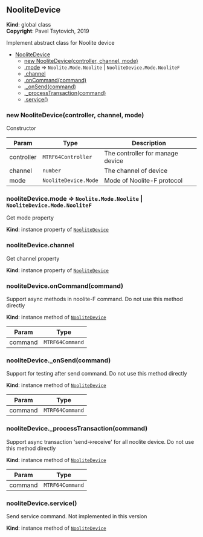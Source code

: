 <a name="NooliteDevice"></a>

## NooliteDevice
**Kind**: global class  
**Copyright**: Pavel Tsytovich, 2019

Implement abstract class for Noolite device  

* [NooliteDevice](#NooliteDevice)
    * [new NooliteDevice(controller, channel, mode)](#new_NooliteDevice_new)
    * [.mode](#NooliteDevice+mode) ⇒ <code>Noolite.Mode.Noolite</code> \| <code>NooliteDevice.Mode.NooliteF</code>
    * [.channel](#NooliteDevice+channel)
    * [.onCommand(command)](#NooliteDevice+onCommand)
    * [._onSend(command)](#NooliteDevice+_onSend)
    * [._processTransaction(command)](#NooliteDevice+_processTransaction)
    * [.service()](#NooliteDevice+service)

<a name="new_NooliteDevice_new"></a>

### new NooliteDevice(controller, channel, mode)
Constructor


| Param | Type | Description |
| --- | --- | --- |
| controller | <code>MTRF64Controller</code> | The controller for manage device |
| channel | <code>number</code> | The channel of device |
| mode | <code>NooliteDevice.Mode</code> | Mode of Noolite-F protocol |

<a name="NooliteDevice+mode"></a>

### nooliteDevice.mode ⇒ <code>Noolite.Mode.Noolite</code> \| <code>NooliteDevice.Mode.NooliteF</code>
Get mode property

**Kind**: instance property of [<code>NooliteDevice</code>](#NooliteDevice)  
<a name="NooliteDevice+channel"></a>

### nooliteDevice.channel
Get channel property

**Kind**: instance property of [<code>NooliteDevice</code>](#NooliteDevice)  
<a name="NooliteDevice+onCommand"></a>

### nooliteDevice.onCommand(command)
Support async methods in noolite-F command. Do not use this method directly

**Kind**: instance method of [<code>NooliteDevice</code>](#NooliteDevice)  

| Param | Type |
| --- | --- |
| command | <code>MTRF64Command</code> | 

<a name="NooliteDevice+_onSend"></a>

### nooliteDevice.\_onSend(command)
Support for testing after send command. Do not use this method directly

**Kind**: instance method of [<code>NooliteDevice</code>](#NooliteDevice)  

| Param | Type |
| --- | --- |
| command | <code>MTRF64Command</code> | 

<a name="NooliteDevice+_processTransaction"></a>

### nooliteDevice.\_processTransaction(command)
Support async transaction 'send->receive' for all noolite device. Do not use this method directly

**Kind**: instance method of [<code>NooliteDevice</code>](#NooliteDevice)  

| Param | Type |
| --- | --- |
| command | <code>MTRF64Command</code> | 

<a name="NooliteDevice+service"></a>

### nooliteDevice.service()
Send service command.
Not implemented in this version

**Kind**: instance method of [<code>NooliteDevice</code>](#NooliteDevice)  
